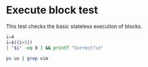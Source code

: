 # Execute block test
This test checks the basic stateless execution of blocks.

```sh
i=4
i=$((i+5))
[ "$i" -eq 9 ] && printf "Correct!\n"
```

```sh
ps ux | grep vim
```
